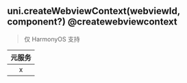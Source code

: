 ## uni.createWebviewContext(webviewId, component?) @createwebviewcontext

> 仅 HarmonyOS 支持

<!-- UNIAPPAPIJSON.createWebviewContext.description -->

|元服务|
|:-:|
|x|

<!-- UNIAPPAPIJSON.createWebviewContext.compatibility -->



<!-- UNIAPPAPIJSON.createWebviewContext.returnValue -->

<!-- UNIAPPAPIJSON.createWebviewContext.example -->

<!-- UNIAPPAPIJSON.createWebviewContext.tutorial -->

<!-- UNIAPPAPIJSON.createWebviewContext.example -->

<!-- UNIAPPAPIJSON.general_type.name -->
